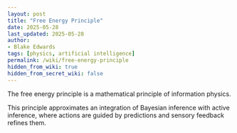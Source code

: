 ```yaml
---
layout: post
title: "Free Energy Principle"
date: 2025-05-28
last_updated: 2025-05-28
author:
- Blake Edwards
tags: [physics, artificial intelligence]
permalink: /wiki/free-energy-principle
hidden_from_wiki: true
hidden_from_secret_wiki: false
---
```


The free energy principle is a mathematical principle of information physics.

This principle approximates an integration of Bayesian inference with active inference, where actions are guided by predictions and sensory feedback refines them.